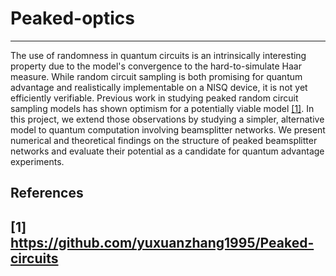 # Peaked-optics


---
The use of randomness in quantum circuits is an intrinsically interesting property due to the model's convergence to the hard-to-simulate Haar measure. While random circuit sampling is both promising for quantum advantage and realistically implementable on a NISQ device, it is not yet efficiently verifiable. Previous work in studying peaked random circuit sampling models has shown optimism for a potentially viable model [[1]](#1). In this project, we extend those observations by studying a simpler, alternative model to quantum computation involving beamsplitter networks. We present numerical and theoretical findings on the structure of peaked beamsplitter networks and evaluate their potential as a candidate for quantum advantage experiments.

## References
<a id="1">[1]</a> https://github.com/yuxuanzhang1995/Peaked-circuits
---
